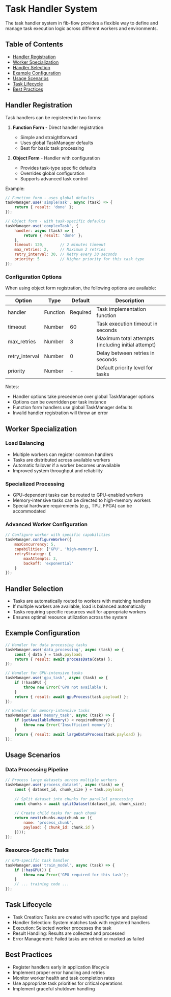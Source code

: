 # Task Handler System

The task handler system in fib-flow provides a flexible way to define and manage task execution logic across different workers and environments.

## Table of Contents
- [Handler Registration](#handler-registration)
- [Worker Specialization](#worker-specialization)
- [Handler Selection](#handler-selection)
- [Example Configuration](#example-configuration)
- [Usage Scenarios](#usage-scenarios)
- [Task Lifecycle](#task-lifecycle)
- [Best Practices](#best-practices)

## Handler Registration

Task handlers can be registered in two forms:

1. **Function Form** - Direct handler registration
   - Simple and straightforward
   - Uses global TaskManager defaults
   - Best for basic task processing

2. **Object Form** - Handler with configuration
   - Provides task-type specific defaults
   - Overrides global configuration
   - Supports advanced task control

Example:
```javascript
// Function form - uses global defaults
taskManager.use('simpleTask', async (task) => {
    return { result: 'done' };
});

// Object form - with task-specific defaults
taskManager.use('complexTask', {
    handler: async (task) => {
        return { result: 'done' };
    },
    timeout: 120,       // 2 minutes timeout
    max_retries: 2,     // Maximum 2 retries
    retry_interval: 30, // Retry every 30 seconds
    priority: 5         // Higher priority for this task type
});
```

### Configuration Options

When using object form registration, the following options are available:

| Option | Type | Default | Description |
|--------|------|---------|-------------|
| handler | Function | Required | Task implementation function |
| timeout | Number | 60 | Task execution timeout in seconds |
| max_retries | Number | 3 | Maximum total attempts (including initial attempt) |
| retry_interval | Number | 0 | Delay between retries in seconds |
| priority | Number | - | Default priority level for tasks |

Notes:
- Handler options take precedence over global TaskManager options
- Options can be overridden per task instance
- Function form handlers use global TaskManager defaults
- Invalid handler registration will throw an error

## Worker Specialization

### Load Balancing
- Multiple workers can register common handlers
- Tasks are distributed across available workers
- Automatic failover if a worker becomes unavailable
- Improved system throughput and reliability

### Specialized Processing
- GPU-dependent tasks can be routed to GPU-enabled workers
- Memory-intensive tasks can be directed to high-memory workers
- Special hardware requirements (e.g., TPU, FPGA) can be accommodated

### Advanced Worker Configuration
```javascript
// Configure worker with specific capabilities
taskManager.configureWorker({
    maxConcurrency: 5,
    capabilities: ['GPU', 'high-memory'],
    retryStrategy: {
        maxAttempts: 3,
        backoff: 'exponential'
    }
});
```

## Handler Selection
- Tasks are automatically routed to workers with matching handlers
- If multiple workers are available, load is balanced automatically
- Tasks requiring specific resources wait for appropriate workers
- Ensures optimal resource utilization across the system

## Example Configuration

```javascript
// Handler for data processing tasks
taskManager.use('data_processing', async (task) => {
    const { data } = task.payload;
    return { result: await processData(data) };
});

// Handler for GPU-intensive tasks
taskManager.use('gpu_task', async (task) => {
    if (!hasGPU) {
        throw new Error('GPU not available');
    }
    return { result: await gpuProcess(task.payload) };
});

// Handler for memory-intensive tasks
taskManager.use('memory_task', async (task) => {
    if (getAvailableMemory() < requiredMemory) {
        throw new Error('Insufficient memory');
    }
    return { result: await largeDataProcess(task.payload) };
});
```

## Usage Scenarios

### Data Processing Pipeline
```javascript
// Process large datasets across multiple workers
taskManager.use('process_dataset', async (task) => {
    const { dataset_id, chunk_size } = task.payload;
    
    // Split dataset into chunks for parallel processing
    const chunks = await splitDataset(dataset_id, chunk_size);
    
    // Create child tasks for each chunk
    return next(chunks.map(chunk => ({
        name: 'process_chunk',
        payload: { chunk_id: chunk.id }
    })));
});
```

### Resource-Specific Tasks
```javascript
// GPU-specific task handler
taskManager.use('train_model', async (task) => {
    if (!hasGPU()) {
        throw new Error('GPU required for this task');
    }
    // ... training code ...
});
```

## Task Lifecycle
- Task Creation: Tasks are created with specific type and payload
- Handler Selection: System matches task with registered handlers
- Execution: Selected worker processes the task
- Result Handling: Results are collected and processed
- Error Management: Failed tasks are retried or marked as failed

## Best Practices
- Register handlers early in application lifecycle
- Implement proper error handling and retries
- Monitor worker health and task completion rates
- Use appropriate task priorities for critical operations
- Implement graceful shutdown handling
